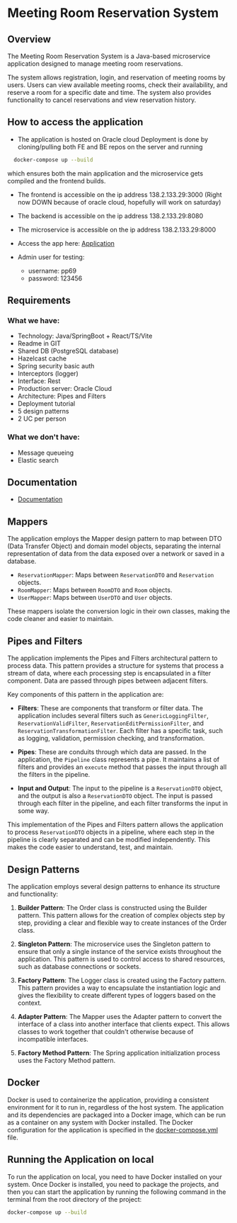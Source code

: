 # Meeting Room Reservation System

## Overview

The Meeting Room Reservation System is a Java-based microservice application designed to manage meeting room reservations.

The system allows registration, login, and reservation of meeting rooms by users. Users can view available meeting rooms, check their availability, and reserve a room for a specific date and time. The system also provides functionality to cancel reservations and view reservation history.

## How to access the application

- The application is hosted on Oracle cloud
Deployment is done by cloning/pulling both FE and BE repos on the server and running 
```bash
  docker-compose up --build
```
which ensures both the main application and the microservice gets compiled and the frontend builds.

- The frontend is accessible on the ip address 138.2.133.29:3000 (Right now DOWN because of oracle cloud, hopefully will work on saturday)
- The backend is accessible on the ip address 138.2.133.29:8080
- The microservice is accessible on the ip address 138.2.133.29:8000

- Access the app here: [Application](http://138.2.133.29:3000)
- Admin user for testing:
  - username: pp69
  - password: 123456

## Requirements

### What we have:
- Technology: Java/SpringBoot + React/TS/Vite
- Readme in GIT
- Shared DB (PostgreSQL database)
- Hazelcast cache
- Spring security basic auth
- Interceptors (logger)
- Interface: Rest
- Production server: Oracle Cloud
- Architecture: Pipes and Filters
- Deployment tutorial
- 5 design patterns
- 2 UC per person

### What we don't have:
- Message queueing
- Elastic search

## Documentation

- [Documentation](https://docs.google.com/document/d/1IL0fHTvZv8eG3_6_yrzH8heNe_P5NgZSg5_zFb4Es0o/edit?usp=sharing)

## Mappers

The application employs the Mapper design pattern to map between DTO (Data Transfer Object) and domain model objects, separating the internal representation of data from the data exposed over a network or saved in a database.

- `ReservationMapper`: Maps between `ReservationDTO` and `Reservation` objects.
- `RoomMapper`: Maps between `RoomDTO` and `Room` objects.
- `UserMapper`: Maps between `UserDTO` and `User` objects.

These mappers isolate the conversion logic in their own classes, making the code cleaner and easier to maintain.

## Pipes and Filters

The application implements the Pipes and Filters architectural pattern to process data. This pattern provides a structure for systems that process a stream of data, where each processing step is encapsulated in a filter component. Data are passed through pipes between adjacent filters.

Key components of this pattern in the application are:

- **Filters**: These are components that transform or filter data. The application includes several filters such as `GenericLoggingFilter`, `ReservationValidFilter`, `ReservationEditPermissionFilter`, and `ReservationTransformationFilter`. Each filter has a specific task, such as logging, validation, permission checking, and transformation.

- **Pipes**: These are conduits through which data are passed. In the application, the `Pipeline` class represents a pipe. It maintains a list of filters and provides an `execute` method that passes the input through all the filters in the pipeline.

- **Input and Output**: The input to the pipeline is a `ReservationDTO` object, and the output is also a `ReservationDTO` object. The input is passed through each filter in the pipeline, and each filter transforms the input in some way.

This implementation of the Pipes and Filters pattern allows the application to process `ReservationDTO` objects in a pipeline, where each step in the pipeline is clearly separated and can be modified independently. This makes the code easier to understand, test, and maintain.

## Design Patterns

The application employs several design patterns to enhance its structure and functionality:

1. **Builder Pattern**: The Order class is constructed using the Builder pattern. This pattern allows for the creation of complex objects step by step, providing a clear and flexible way to create instances of the Order class.

2. **Singleton Pattern**: The microservice uses the Singleton pattern to ensure that only a single instance of the service exists throughout the application. This pattern is used to control access to shared resources, such as database connections or sockets.

3. **Factory Pattern**: The Logger class is created using the Factory pattern. This pattern provides a way to encapsulate the instantiation logic and gives the flexibility to create different types of loggers based on the context.

4. **Adapter Pattern**: The Mapper uses the Adapter pattern to convert the interface of a class into another interface that clients expect. This allows classes to work together that couldn't otherwise because of incompatible interfaces.

5. **Factory Method Pattern**: The Spring application initialization process uses the Factory Method pattern.
## Docker

Docker is used to containerize the application, providing a consistent environment for it to run in, regardless of the host system. The application and its dependencies are packaged into a Docker image, which can be run as a container on any system with Docker installed. The Docker configuration for the application is specified in the [docker-compose.yml](main_app/docker-compose.yml) file.

## Running the Application on local

To run the application on local, you need to have Docker installed on your system. 
Once Docker is installed, you need to package the projects, and then you can start the application by running the following command in the terminal
from the root directory of the project:

```bash
docker-compose up --build